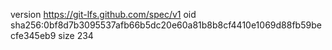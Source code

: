 version https://git-lfs.github.com/spec/v1
oid sha256:0bf8d7b3095537afb66b5dc20e60a81b8b8cf4410e1069d88fb59becfe345eb9
size 234
